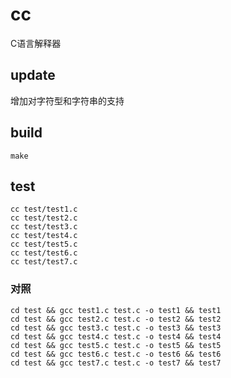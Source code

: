 # cc
C语言解释器

## update
增加对字符型和字符串的支持

## build
	make

## test
	cc test/test1.c
	cc test/test2.c
	cc test/test3.c
	cc test/test4.c
	cc test/test5.c
	cc test/test6.c
	cc test/test7.c

### 对照
	cd test && gcc test1.c test.c -o test1 && test1
	cd test && gcc test2.c test.c -o test2 && test2
	cd test && gcc test3.c test.c -o test3 && test3
	cd test && gcc test4.c test.c -o test4 && test4
	cd test && gcc test5.c test.c -o test5 && test5
	cd test && gcc test6.c test.c -o test6 && test6
	cd test && gcc test7.c test.c -o test7 && test7
